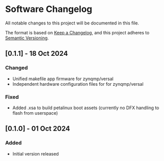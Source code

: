 # Software Changelog
All notable changes to this project will be documented in this file.

The format is based on [Keep a Changelog](https://keepachangelog.com/en/1.0.0/),
and this project adheres to [Semantic Versioning](https://semver.org/spec/v2.0.0.html).

<!-- 
### Added
### Changed
### Fixed
### Removed 
-->

## [0.1.1] - 18 Oct 2024
### Changed
- Unified makefile app firmware for zynqmp/versal
- Independent hardware configuration files for for zynqmp/versal

### Fixed
- Added .xsa to build petalinux boot assets (currently no DFX handling to flash from userspace)

## [0.1.0] - 01 Oct 2024
### Added
- Initial version released
